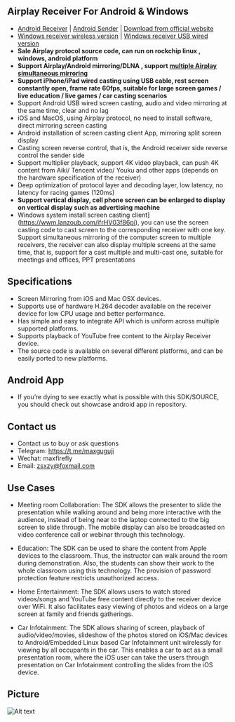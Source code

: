## Airplay Receiver For Android & Windows
- [Android Receiver](https://www.pgyer.com/SSKV) | [Android Sender](https://www.pgyer.com/QfhB) | [Download from official website](http://deeprd.com/) 
- [Windows receiver wireless version](https://wwm.lanzoub.com/lanmeipc) | [Windows receiver USB wired version](https://airplay.lanzoub.com/usbairplay)
- **Sale Airplay protocol source code, can run on rockchip linux , windows, android platform**
- **Support Airplay/Android mirroring/DLNA , support [multiple Airplay simultaneous mirroring](multi-device-airplay)**
- **Support iPhone/iPad wired casting using USB cable, rest screen constantly open, frame rate 60fps, suitable for large screen games / live education / live games / car casting scenarios**
- Support Android USB wired screen casting, audio and video mirroring at the same time, clear and no lag 
- iOS and MacOS, using Airplay protocol, no need to install software, direct mirroring screen casting
- Android installation of screen casting client App, mirroring split screen display
- Casting screen reverse control, that is, the Android receiver side reverse control the sender side
- Support multiplier playback, support 4K video playback, can push 4K content from Aiki/ Tencent video/ Youku and other apps (depends on the hardware specification of the receiver)
- Deep optimization of protocol layer and decoding layer, low latency, no latency for racing games (120ms)
- **Support vertical display, cell phone screen can be enlarged to display on vertical display such as advertising machine**
- Windows system install screen casting client](https://wwm.lanzoub.com/ifrHV03f86pi), you can use the screen casting code to cast screen to the corresponding receiver with one key. Support simultaneous mirroring of the computer screen to multiple receivers, the receiver can also display multiple screens at the same time, that is, support for a cast multiple and multi-cast one, suitable for meetings and offices, PPT presentations
 
## Specifications
- Screen Mirroring from iOS and Mac OSX devices.
- Supports use of hardware H.264 decoder available on the receiver device for low CPU usage and better performance.
- Has simple and easy to integrate API which is uniform across multiple supported platforms.
- Supports playback of YouTube free content to the Airplay Receiver device.
- The source code is available on several different platforms, and can be easily ported to new platforms.

## Android App
- If you’re dying to see exactly what is possible with this SDK/SOURCE, you should check out showcase android app in repository.

## Contact us
- Contact us to buy or ask questions
- Telegram: https://t.me/maxguguji
- Wechat: maxfirefly
- Email: zsxzy@foxmail.com

## Use Cases
- Meeting room Collaboration: The SDK allows the presenter to slide the presentation while walking around and being more interactive with the audience, instead of being near to the laptop connected to the big screen to slide through. The mobile display can also be broadcasted on video conference call or webinar through this technology.

- Education: The SDK can be used to share the content from Apple devices to the classroom. Thus, the instructor can walk around the room during demonstration. Also, the students can show their work to the whole classroom using this technology. The provision of password protection feature restricts unauthorized access.

- Home Entertainment: The SDK allows users to watch stored videos/songs and YouTube free content directly to the receiver device over WiFi. It also facilitates easy viewing of photos and videos on a large screen at family and friends gatherings.

- Car Infotainment: The SDK allows sharing of screen, playback of audio/video/movies, slideshow of the photos stored on iOS/Mac devices to Android/Embedded Linux based Car Infotainment unit wirelessly for viewing by all occupants in the car. This enables a car to act as a small presentation room, where the iOS user can take the users through presentation on Car Infotainment controlling the slides from the iOS device.

## Picture
![Alt text](image/mac.jpg?raw=true "Title")
